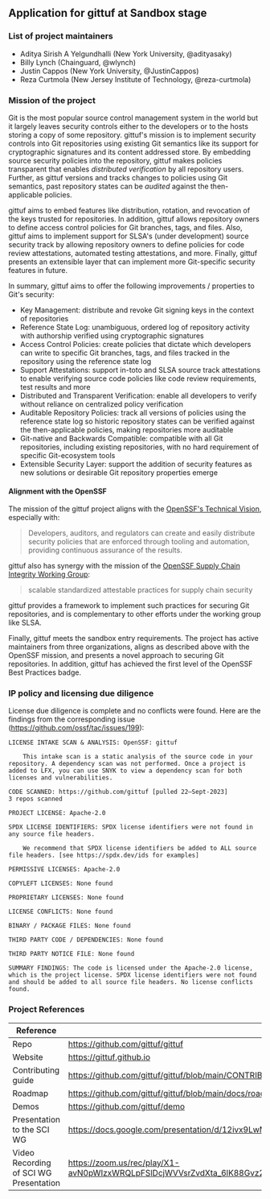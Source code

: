 ## Application for gittuf at Sandbox stage

### List of project maintainers

* Aditya Sirish A Yelgundhalli (New York University, @adityasaky)
* Billy Lynch (Chainguard, @wlynch)
* Justin Cappos (New York University, @JustinCappos)
* Reza Curtmola (New Jersey Institute of Technology, @reza-curtmola)

### Mission of the project

Git is the most popular source control management system in the world but it
largely leaves security controls either to the developers or to the hosts
storing a copy of some repository. gittuf's mission is to implement security
controls into Git repositories using existing Git semantics like its support for
cryptographic signatures and its content addressed store. By embedding source
security policies into the repository, gittuf makes policies transparent that
enables _distributed verification_ by all repository users. Further, as gittuf
versions and tracks changes to policies using Git semantics, past repository
states can be _audited_ against the then-applicable policies.

gittuf aims to embed features like distribution, rotation, and revocation of the
keys trusted for repositories. In addition, gittuf allows repository owners to
define access control policies for Git branches, tags, and files. Also, gittuf
aims to implement support for SLSA's (under development) source security track
by allowing repository owners to define policies for code review attestations,
automated testing attestations, and more. Finally, gittuf presents an extensible
layer that can implement more Git-specific security features in future.

In summary, gittuf aims to offer the following improvements / properties to
Git's security:
* Key Management: distribute and revoke Git signing keys in the context of
  repositories
* Reference State Log: unambiguous, ordered log of repository activity with
  authorship verified using cryptographic signatures
* Access Control Policies: create policies that dictate which developers can
  write to specific Git branches, tags, and files tracked in the repository
  using the reference state log
* Support Attestations: support in-toto and SLSA source track attestations to
  enable verifying source code policies like code review requirements, test
  results and more
* Distributed and Transparent Verification: enable all developers to verify
  without reliance on centralized policy verification
* Auditable Repository Policies: track all versions of policies using the
  reference state log so historic repository states can be verified against the
  then-applicable policies, making repositories more auditable
* Git-native and Backwards Compatible: compatible with all Git repositories,
  including existing repositories, with no hard requirement of specific
  Git-ecosystem tools
* Extensible Security Layer: support the addition of security features as new
  solutions or desirable Git repository properties emerge

#### Alignment with the OpenSSF

The mission of the gittuf project aligns with the
[OpenSSF's Technical Vision](https://openssf.org/about/), especially with:

> Developers, auditors, and regulators can create and easily distribute security
policies that are enforced through tooling and automation, providing continuous
assurance of the results.

gittuf also has synergy with the mission of the [OpenSSF Supply Chain Integrity
Working Group](https://github.com/ossf/wg-supply-chain-integrity):

> scalable standardized attestable practices for supply chain security

gittuf provides a framework to implement such practices for securing Git
repositories, and is complementary to other efforts under the working group like
SLSA.

Finally, gittuf meets the sandbox entry requirements. The project has active
maintainers from three organizations, aligns as described above with the OpenSSF
mission, and presents a novel approach to securing Git repositories. In
addition, gittuf has achieved the first level of the OpenSSF Best Practices
badge.

### IP policy and licensing due diligence

License due diligence is complete and no conflicts were found. Here are the
findings from the corresponding issue (https://github.com/ossf/tac/issues/199):

```
LICENSE INTAKE SCAN & ANALYSIS: OpenSSF: gittuf

    This intake scan is a static analysis of the source code in your repository. A dependency scan was not performed. Once a project is added to LFX, you can use SNYK to view a dependency scan for both licenses and vulnerabilities.

CODE SCANNED: https://github.com/gittuf [pulled 22–Sept-2023]
3 repos scanned

PROJECT LICENSE: Apache-2.0

SPDX LICENSE IDENTIFIERS: SPDX license identifiers were not found in any source file headers.

    We recommend that SPDX license identifiers be added to ALL source file headers. [see https://spdx.dev/ids for examples]

PERMISSIVE LICENSES: Apache-2.0

COPYLEFT LICENSES: None found

PROPRIETARY LICENSES: None found

LICENSE CONFLICTS: None found

BINARY / PACKAGE FILES: None found

THIRD PARTY CODE / DEPENDENCIES: None found

THIRD PARTY NOTICE FILE: None found

SUMMARY FINDINGS: The code is licensed under the Apache-2.0 license, which is the project license. SPDX license identifiers were not found and should be added to all source file headers. No license conflicts found.
```

### Project References

| Reference                              | URL                                                                                                  |
|----------------------------------------|------------------------------------------------------------------------------------------------------|
| Repo                                   | https://github.com/gittuf/gittuf                                                                     |
| Website                                | https://gittuf.github.io                                                                             |
| Contributing guide                     | https://github.com/gittuf/gittuf/blob/main/CONTRIBUTING.md                                           |
| Roadmap                                | https://github.com/gittuf/gittuf/blob/main/docs/roadmap.md                                           |
| Demos                                  | https://github.com/gittuf/demo                                                                       |
| Presentation to the SCI WG             | https://docs.google.com/presentation/d/12ivx9LwMe1xgOvazMqXeJpkmK80Z-rhD1_CIy8T2d6I/edit?usp=sharing |
| Video Recording of SCI WG Presentation | https://zoom.us/rec/play/X1-avN0pWIzxWRQLpFSlDcjWVVsrZvdXta_6lK88Gvz2DbBReDYVJgDaDigdHAb0eoBvzhhBYQEaDWpt.CkXNT4amJEseG6q8 |
